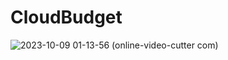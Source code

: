 # CloudBudget

![2023-10-09 01-13-56 (online-video-cutter com)](https://github.com/Holder-hash/CloudBudget/assets/63481484/5059853c-f253-4fba-8460-bfef4e0b2cec)

